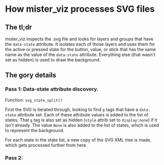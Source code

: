 # How mister_viz processes SVG files

## The tl;dr

mister_viz inspects the .svg file and looks for layers and groups that have the `data-state` attribute. It isolates each of those layers and uses them for the active or pressed state for the button, value, or stick that has the same name as the value of the `data-state` attribute. Everything else (that wasn't set as hidden) is used to draw the background.

## The gory details

### Pass 1: Data-state attribute discovery.

Function: `svg_state_split()`

First the SVG is iterated through, looking to find `g` tags that have a `data-state` attribute set. Each of these attribute values is added to the list of states. That `g` tag is also set as hidden (`style` attrib set to `display:none`) if it isn't already. The value `None` is also added to the list of states, which is used to represent the background.

For each state in the state list, a new copy of the SVG XML tree is made, which gets processed further from here.

### Pass 2: 
